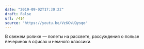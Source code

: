 ```yaml
---
date: "2019-09-02T17:30:22"
draft: False
url: /414
source: "https://youtu.be/Vz6CvUQysqo"
---
```


В свежем ролике — полеты на рассвете, рассуждения о пользе вечеринок в офисах и немного классики.
